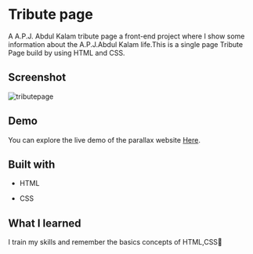 
# Tribute page
A A.P.J. Abdul Kalam tribute page a front-end project where I show some information about the A.P.J.Abdul Kalam life.This is a single page Tribute Page build by using HTML and CSS.

## Screenshot
![tributepage](https://github.com/Vandana915/TributePage/assets/124566666/d6b813ae-ff1e-4c39-99c4-acf510576b05)

## Demo
You can explore the live demo of the parallax website [Here](http://127.0.0.1:5500/index.html).


##  Built with
* HTML
+ CSS


## What I learned
I train my skills and remember the basics concepts of HTML,CSS🙂
